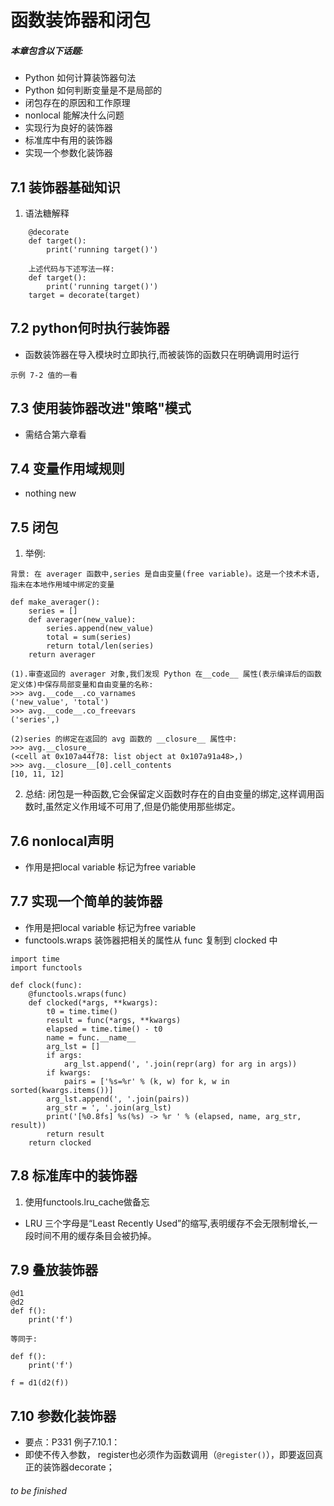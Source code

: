 # 函数装饰器和闭包


##### 本章包含以下话题:
- Python 如何计算装饰器句法
- Python 如何判断变量是不是局部的
- 闭包存在的原因和工作原理
- nonlocal 能解决什么问题
- 实现行为良好的装饰器
- 标准库中有用的装饰器
- 实现一个参数化装饰器

## 7.1 装饰器基础知识
1. 语法糖解释
~~~
    @decorate
    def target():
        print('running target()')

    上述代码与下述写法一样:
    def target():
        print('running target()')
    target = decorate(target)
~~~

## 7.2 python何时执行装饰器
- 函数装饰器在导入模块时立即执行,而被装饰的函数只在明确调用时运行
~~~
示例 7-2 值的一看
~~~

## 7.3 使用装饰器改进"策略"模式
- 需结合第六章看


## 7.4 变量作用域规则
- nothing new

## 7.5 闭包
1. 举例:
~~~
背景: 在 averager 函数中,series 是自由变量(free variable)。这是一个技术术语,指未在本地作用域中绑定的变量

def make_averager():
    series = []
    def averager(new_value):
        series.append(new_value)
        total = sum(series)
        return total/len(series)
    return averager

(1).审查返回的 averager 对象,我们发现 Python 在__code__ 属性(表示编译后的函数定义体)中保存局部变量和自由变量的名称:
>>> avg.__code__.co_varnames
('new_value', 'total')
>>> avg.__code__.co_freevars
('series',)

(2)series 的绑定在返回的 avg 函数的 __closure__ 属性中:
>>> avg.__closure__
(<cell at 0x107a44f78: list object at 0x107a91a48>,)
>>> avg.__closure__[0].cell_contents
[10, 11, 12]
~~~
2. 总结:
闭包是一种函数,它会保留定义函数时存在的自由变量的绑定,这样调用函数时,虽然定义作用域不可用了,但是仍能使用那些绑定。

## 7.6 nonlocal声明
- 作用是把local variable 标记为free variable

## 7.7 实现一个简单的装饰器
- 作用是把local variable 标记为free variable
- functools.wraps 装饰器把相关的属性从 func 复制到 clocked 中
~~~
import time
import functools

def clock(func):
    @functools.wraps(func)
    def clocked(*args, **kwargs):
        t0 = time.time()
        result = func(*args, **kwargs)
        elapsed = time.time() - t0
        name = func.__name__
        arg_lst = []
        if args:
            arg_lst.append(', '.join(repr(arg) for arg in args))
        if kwargs:
            pairs = ['%s=%r' % (k, w) for k, w in sorted(kwargs.items())]
        arg_lst.append(', '.join(pairs))
        arg_str = ', '.join(arg_lst)
        print('[%0.8fs] %s(%s) -> %r ' % (elapsed, name, arg_str, result))
        return result
    return clocked
~~~

## 7.8 标准库中的装饰器
1. 使用functools.lru_cache做备忘
- LRU 三个字母是“Least Recently Used”的缩写,表明缓存不会无限制增长,一段时间不用的缓存条目会被扔掉。

## 7.9 叠放装饰器
~~~
@d1
@d2
def f():
    print('f')

等同于:

def f():
    print('f')

f = d1(d2(f))
~~~

## 7.10 参数化装饰器
- 要点：P331 例子7.10.1：
- 即使不传入参数， register也必须作为函数调用（`@register()`），即要返回真正的装饰器decorate；


###### to be finished
